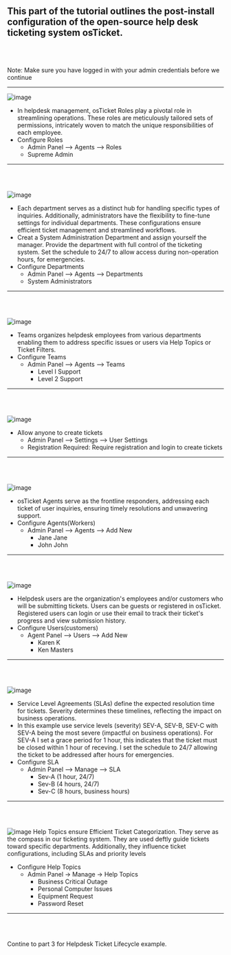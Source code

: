 <h2>This part of the tutorial outlines the post-install configuration of the open-source help desk ticketing system osTicket.</h2>

<br>
<br>

Note: Make sure you have logged in with your admin credentials before we continue

<hr>

![image](https://github.com/LawrenceDavy/post-install-config/assets/24421979/f48c50e0-dbe9-497b-84d9-78cff5350739)
- In helpdesk management, osTicket Roles play a pivotal role in streamlining operations. These roles are meticulously tailored sets of permissions, intricately woven to match the unique responsibilities of each employee.
- Configure Roles
  - Admin Panel --> Agents --> Roles
  - Supreme Admin 

<hr>
<br>
<br>

![image](https://github.com/LawrenceDavy/post-install-config/assets/24421979/d0a03cce-bbd4-4428-bc62-bfe8ee5102d4)
- Each department serves as a distinct hub for handling specific types of inquiries. Additionally, administrators have the flexibility to fine-tune settings for individual departments. These configurations ensure efficient ticket management and streamlined workflows.
-  Creat a System Administration Department and assign yourself the manager. Provide the department with full control of the ticketing system. Set the schedule to 24/7 to allow access during non-operation hours, for emergencies.
- Configure Departments
  - Admin Panel --> Agents --> Departments
  - System Administrators 

<hr>
<br>
<br>

![image](https://github.com/LawrenceDavy/post-install-config/assets/24421979/91b8033f-445c-4030-b0eb-945ba17f90d3)
- Teams organizes helpdesk employees from various departments enabling them to address specific issues or users via Help Topics or Ticket Filters.
- Configure Teams
  - Admin Panel --> Agents --> Teams
    - Level I Support
    - Level 2 Support    

<hr>
<br>
<br>

![image](https://github.com/LawrenceDavy/post-install-config/assets/24421979/b6beddd4-8e82-4c1b-8f08-1bdac56d4771)
- Allow anyone to create tickets
  - Admin Panel --> Settings --> User Settings
  - Registration Required: Require registration and login to create tickets
<hr>
<br>
<br>

![image](https://github.com/LawrenceDavy/post-install-config/assets/24421979/da9bde3c-1082-46d4-ac90-20c8cb75fef5)
- osTicket Agents serve as the frontline responders, addressing each ticket of user inquiries, ensuring timely resolutions and unwavering support.
- Configure Agents(Workers)
  - Admin Panel --> Agents --> Add New
    - Jane Jane
    - John John 
  
<hr>
<br>
<br>

![image](https://github.com/LawrenceDavy/post-install-config/assets/24421979/827baf44-938f-41f8-bde8-b9356f75cd42)
- Helpdesk users are the organization's employees and/or customers who will be submitting tickets. Users can be guests or registered in osTicket. Registered users can login or use their email to track their ticket's progress and view submission history.
- Configure Users(customers)
  - Agent Panel --> Users --> Add New
    - Karen K
    - Ken Masters  
<hr>
<br>
<br>

![image](https://github.com/LawrenceDavy/post-install-config/assets/24421979/0743ba13-0c03-4dd7-9631-b99be7824826)
- Service Level Agreements (SLAs) define the expected resolution time for tickets. Severity determines these timelines, reflecting the impact on business operations.
- In this example use service levels (severity) SEV-A, SEV-B, SEV-C with SEV-A being the most severe (impactful on business operations). For SEV-A I set a grace period for 1 hour, this indicates that the ticket must be closed within 1 hour of receving. I set the schedule to 24/7 allowing the ticket to be addressed after hours for emergencies.
- Configure SLA
  - Admin Panel --> Manage --> SLA
    - Sev-A (1 hour, 24/7)
    - Sev-B (4 hours, 24/7)
    - Sev-C (8 hours, business hours)

<hr>
<br>
<br>

![image](https://github.com/LawrenceDavy/post-install-config/assets/24421979/b479c0db-9c08-4e34-a8f0-95e2baeb0dd7)
Help Topics ensure Efficient Ticket Categorization. They serve as the compass in our ticketing system. They are used deftly guide tickets toward specific departments. Additionally, they influence ticket configurations, including SLAs and priority levels
- Configure Help Topics
  - Admin Panel -> Manage -> Help Topics
    - Business Critical Outage
    - Personal Computer Issues
    - Equipment Request
    - Password Reset
   
<hr>
<br>
<br>

Contine to part 3 for Helpdesk Ticket Lifecycle example.

